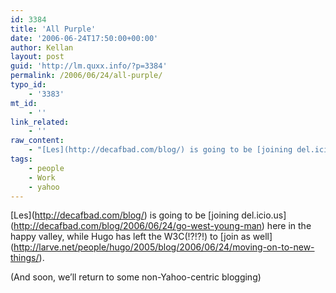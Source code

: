 ```yaml
---
id: 3384
title: 'All Purple'
date: '2006-06-24T17:50:00+00:00'
author: Kellan
layout: post
guid: 'http://lm.quxx.info/?p=3384'
permalink: /2006/06/24/all-purple/
typo_id:
    - '3383'
mt_id:
    - ''
link_related:
    - ''
raw_content:
    - "[Les](http://decafbad.com/blog/) is going to be [joining del.icio.us](http://decafbad.com/blog/2006/06/24/go-west-young-man) here in the happy valley, while Hugo has left the W3C(!?!?!) to [join as well](http://larve.net/people/hugo/2005/blog/2006/06/24/moving-on-to-new-things/).\r\n\r\n(And soon, we\\'ll return to some non-Yahoo-centric blogging)"
tags:
    - people
    - Work
    - yahoo
---
```


\[Les\](http://decafbad.com/blog/) is going to be \[joining del.icio.us\](http://decafbad.com/blog/2006/06/24/go-west-young-man) here in the happy valley, while Hugo has left the W3C(!?!?!) to \[join as well\](http://larve.net/people/hugo/2005/blog/2006/06/24/moving-on-to-new-things/).

(And soon, we’ll return to some non-Yahoo-centric blogging)